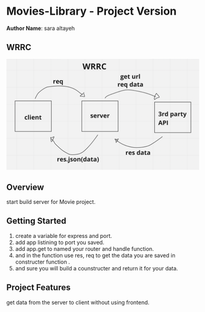 # Movies-Library - Project Version

**Author Name**: sara altayeh

## WRRC
![wwrc](./assets/wrrc2.png)

## Overview
start build server for Movie project.
## Getting Started
<!-- What are the steps that a user must take in order to build this app on their own machine and get it running? -->
1. create a variable for express and port.
2. add app listining to port you saved.
3. add app.get to named your router and handle function.
4. and in the function use res, req to get the data you are saved in constructer function .
5. and sure you will build a counstructer and return it for your data.

## Project Features
get data from the server to client without using frontend.